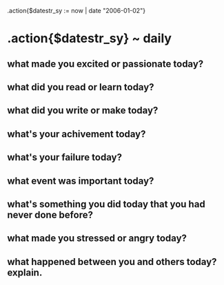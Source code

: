 .action{$datestr_sy := now | date "2006-01-02"}
# .action{$datestr_sy} ~ daily

## what made you excited or passionate today?
## what did you read or learn today?
## what did you write or make today?
## what's your achivement today?
## what's your failure today?
## what event was important today?
## what's something you did today that you had never done before?
## what made you stressed or angry today?
## what happened between you and others today? explain.
